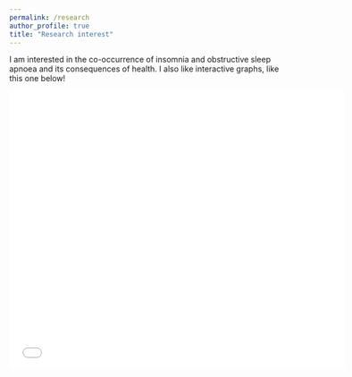 ```yaml
---
permalink: /research
author_profile: true
title: "Research interest"
---
```



I am interested in the co-occurrence of insomnia and obstructive sleep apnoea and
its consequences of health. I also like interactive graphs, like this one below!

<iframe markdown="0" src="{{ site.url }}{{ site.baseurl }}/assets/images/plots/test_COMISA.html" width="600" height="500" frameborder="0"></iframe>
